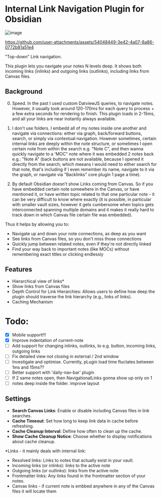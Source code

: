 # Internal Link Navigation Plugin for Obsidian

![image](https://github.com/user-attachments/assets/25f57e8f-e3ae-4925-b41c-6206845504ae)


https://github.com/user-attachments/assets/54048449-3e42-4a07-8a86-0772b81a51e4


"Top-down" Link navigation.

This plugin lets you navigate your notes N levels deep. It shows both incoming links (inlinks) and outgoing links (outlinks), including links from Canvas files.


## Background

0. Speed. In the past I used custom DatviewJS queries, to navigate notes. However, it usually took around 120-170ms for each query to process + a few extra seconds for rendering to finish. This plugin loads in 2-15ms, and all your links are near instantly always available.

1. I don't use folders. I embedd all of my notes inside one another and navigate via connections: either via graph, back/forward buttons, search, or simply via contextual navigation. However sometimes, certain internal links are deeply within the note structure, or sometimes I open certain note from within the search e.g. "Note C", and then wanna quickly navigate to a 'MOC" note where it was embedded 2 notes back e.g.: "Note A" (back buttons are not available, because I opened it directly from the search; which meeans I would need to either search for that note, that's including if I even remember its name, navigate to it via the graph, or navigate via "Backlinks" core plugin 1 page a time).  

2. By default Obsidian doesn't show Links coming from Canvas. So if you have embedded certain note somewhere in the Canvas, or have mentioned it, or have written topic related to that one particular note - it can be very difficult to know where exactly (it is possible, in particular with smaller vault sizes, however it gets cumbersome when topics gets interconnected spanning multiple domains and it makes it really hard to track down in which Canvas file certain file was embedded).  

Thus it helps by allowing you to:  

- Navigate up and down your note connections, as deep as you want
- See links from Canvas files, so you don't miss those connections
- Quickly jump between related notes, even if they're not directly linked
- Find your way back to important notes (like MOCs) without remembering exact titles or clicking endlessly


## Features

- Hierarchical view of links*
- Show links from Canvas files
- Depth Control for Link Hierarchies: Allows users to define how deep the plugin should traverse the link hierarchy (e.g., links of links).
- Caching Mechanism

# Todo:

- [x] Mobile support!!!
- [x] Improve indentation of current-note
- [ ] Add support for changing inlinks, outlinks, to e.g. button, incoming links, outgoing links
- [ ] Fix detailed view not closing in external / 2nd window 
- [ ] Investigate and optimise. Currently, pLugin load time fluctates between 1ms and 15ms??
- [ ] Better support with 'daily-nav-bar' plugin
- [ ] If 2 same notes open, then NavigationalLinks gonna show up only on 1 
- [ ] notes deep inside the folder. improve layout

## Settings

- **Search Canvas Links**: Enable or disable including Canvas files in link searches.
- **Cache Timeout**: Set how long to keep link data in cache before refreshing.
- **Cache Cleanup Interval**: Define how often to clean up the cache.
- **Show Cache Cleanup Notice**: Choose whether to display notifications about cache cleanup.


*Links - it mainly deals with internal link:
- Resolved links: Links to notes that actually exist in your vault.
- Incoming links (or inlinks): links to the active note
- Outgoing links (or outlinks): links from the active note
- Frontmatter links: Any links found in the frontmatter section of your notes.
- Canvas links - if current note is embbed anywhere in any of the Canvas files it will locate them

